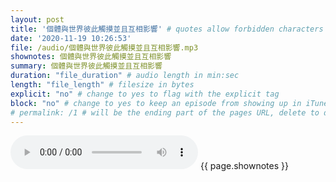 ```yaml
---
layout: post
title: '個體與世界彼此觸摸並且互相影響' # quotes allow forbidden characters like the colon
date: '2020-11-19 10:26:53'
file: /audio/個體與世界彼此觸摸並且互相影響.mp3
shownotes: 個體與世界彼此觸摸並且互相影響
summary: 個體與世界彼此觸摸並且互相影響
duration: "file_duration" # audio length in min:sec
length: "file_length" # filesize in bytes
explicit: "no" # change to yes to flag with the explicit tag
block: "no" # change to yes to keep an episode from showing up in iTunes
# permalink: /1 # will be the ending part of the pages URL, delete to default to the title
---
```


<audio controls>
<source src="{{site.url}}{{site.baseurl}}{{ page.file }}" type="audio/x-mp3">
Your browser does not support the audio element.
</audio>
{{ page.shownotes }}

